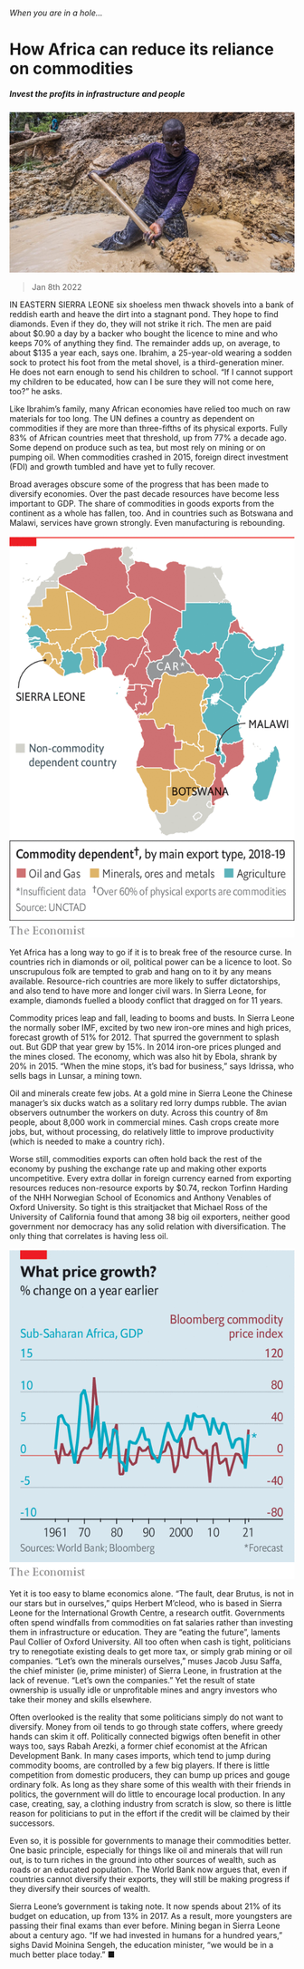 ###### When you are in a hole...

# How Africa can reduce its reliance on commodities 

##### Invest the profits in infrastructure and people 

![image](images/20220108_MAP001_0.jpg) 

> Jan 8th 2022 

IN EASTERN SIERRA LEONE six shoeless men thwack shovels into a bank of reddish earth and heave the dirt into a stagnant pond. They hope to find diamonds. Even if they do, they will not strike it rich. The men are paid about $0.90 a day by a backer who bought the licence to mine and who keeps 70% of anything they find. The remainder adds up, on average, to about $135 a year each, says one. Ibrahim, a 25-year-old wearing a sodden sock to protect his foot from the metal shovel, is a third-generation miner. He does not earn enough to send his children to school. “If I cannot support my children to be educated, how can I be sure they will not come here, too?” he asks.

Like Ibrahim’s family, many African economies have relied too much on raw materials for too long. The UN defines a country as dependent on commodities if they are more than three-fifths of its physical exports. Fully 83% of African countries meet that threshold, up from 77% a decade ago. Some depend on produce such as tea, but most rely on mining or on pumping oil. When commodities crashed in 2015, foreign direct investment (FDI) and growth tumbled and have yet to fully recover.


Broad averages obscure some of the progress that has been made to diversify economies. Over the past decade resources have become less important to GDP. The share of commodities in goods exports from the continent as a whole has fallen, too. And in countries such as Botswana and Malawi, services have grown strongly. Even manufacturing is rebounding.

![image](images/20220108_mam941.png) 


Yet Africa has a long way to go if it is to break free of the resource curse. In countries rich in diamonds or oil, political power can be a licence to loot. So unscrupulous folk are tempted to grab and hang on to it by any means available. Resource-rich countries are more likely to suffer dictatorships, and also tend to have more and longer civil wars. In Sierra Leone, for example, diamonds fuelled a bloody conflict that dragged on for 11 years.

Commodity prices leap and fall, leading to booms and busts. In Sierra Leone the normally sober IMF, excited by two new iron-ore mines and high prices, forecast growth of 51% for 2012. That spurred the government to splash out. But GDP that year grew by 15%. In 2014 iron-ore prices plunged and the mines closed. The economy, which was also hit by Ebola, shrank by 20% in 2015. “When the mine stops, it’s bad for business,” says Idrissa, who sells bags in Lunsar, a mining town.

Oil and minerals create few jobs. At a gold mine in Sierra Leone the Chinese manager’s six ducks watch as a solitary red lorry dumps rubble. The avian observers outnumber the workers on duty. Across this country of 8m people, about 8,000 work in commercial mines. Cash crops create more jobs, but, without processing, do relatively little to improve productivity (which is needed to make a country rich).

Worse still, commodities exports can often hold back the rest of the economy by pushing the exchange rate up and making other exports uncompetitive. Every extra dollar in foreign currency earned from exporting resources reduces non-resource exports by $0.74, reckon Torfinn Harding of the NHH Norwegian School of Economics and Anthony Venables of Oxford University. So tight is this straitjacket that Michael Ross of the University of California found that among 38 big oil exporters, neither good government nor democracy has any solid relation with diversification. The only thing that correlates is having less oil.

![image](images/20220108_mac337.png) 


Yet it is too easy to blame economics alone. “The fault, dear Brutus, is not in our stars but in ourselves,” quips Herbert M’cleod, who is based in Sierra Leone for the International Growth Centre, a research outfit. Governments often spend windfalls from commodities on fat salaries rather than investing them in infrastructure or education. They are “eating the future”, laments Paul Collier of Oxford University. All too often when cash is tight, politicians try to renegotiate existing deals to get more tax, or simply grab mining or oil companies. “Let’s own the minerals ourselves,” muses Jacob Jusu Saffa, the chief minister (ie, prime minister) of Sierra Leone, in frustration at the lack of revenue. “Let’s own the companies.” Yet the result of state ownership is usually idle or unprofitable mines and angry investors who take their money and skills elsewhere.

Often overlooked is the reality that some politicians simply do not want to diversify. Money from oil tends to go through state coffers, where greedy hands can skim it off. Politically connected bigwigs often benefit in other ways too, says Rabah Arezki, a former chief economist at the African Development Bank. In many cases imports, which tend to jump during commodity booms, are controlled by a few big players. If there is little competition from domestic producers, they can bump up prices and gouge ordinary folk. As long as they share some of this wealth with their friends in politics, the government will do little to encourage local production. In any case, creating, say, a clothing industry from scratch is slow, so there is little reason for politicians to put in the effort if the credit will be claimed by their successors.

Even so, it is possible for governments to manage their commodities better. One basic principle, especially for things like oil and minerals that will run out, is to turn riches in the ground into other sources of wealth, such as roads or an educated population. The World Bank now argues that, even if countries cannot diversify their exports, they will still be making progress if they diversify their sources of wealth.

Sierra Leone’s government is taking note. It now spends about 21% of its budget on education, up from 13% in 2017. As a result, more youngsters are passing their final exams than ever before. Mining began in Sierra Leone about a century ago. “If we had invested in humans for a hundred years,” sighs David Moinina Sengeh, the education minister, “we would be in a much better place today.” ■

